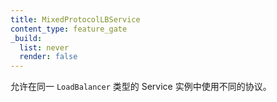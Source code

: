 ```yaml
---
title: MixedProtocolLBService
content_type: feature_gate
_build:
  list: never
  render: false
---
```


<!--
Enable using different protocols in the same `LoadBalancer` type
Service instance.
-->
允许在同一 `LoadBalancer` 类型的 Service 实例中使用不同的协议。
